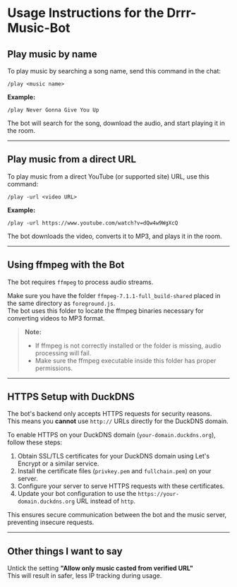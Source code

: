 
# Usage Instructions for the Drrr-Music-Bot

## Play music by name

To play music by searching a song name, send this command in the chat:

```
/play <music name>
```

**Example:**

```
/play Never Gonna Give You Up
```

The bot will search for the song, download the audio, and start playing it in the room.

---

## Play music from a direct URL

To play music from a direct YouTube (or supported site) URL, use this command:

```
/play -url <video URL>
```

**Example:**

```
/play -url https://www.youtube.com/watch?v=dQw4w9WgXcQ
```

The bot downloads the video, converts it to MP3, and plays it in the room.

---

## Using ffmpeg with the Bot

The bot requires `ffmpeg` to process audio streams.

Make sure you have the folder `ffmpeg-7.1.1-full_build-shared` placed in the same directory as `foreground.js`.  
The bot uses this folder to locate the ffmpeg binaries necessary for converting videos to MP3 format.

> **Note:**  
> - If ffmpeg is not correctly installed or the folder is missing, audio processing will fail.  
> - Make sure the ffmpeg executable inside this folder has proper permissions.

---

## HTTPS Setup with DuckDNS

The bot's backend only accepts HTTPS requests for security reasons.  
This means you **cannot** use `http://` URLs directly for the DuckDNS domain.

To enable HTTPS on your DuckDNS domain (`your-domain.duckdns.org`), follow these steps:

1. Obtain SSL/TLS certificates for your DuckDNS domain using Let's Encrypt or a similar service.  
2. Install the certificate files (`privkey.pem` and `fullchain.pem`) on your server.  
3. Configure your server to serve HTTPS requests with these certificates.  
4. Update your bot configuration to use the `https://your-domain.duckdns.org` URL instead of `http`.

This ensures secure communication between the bot and the music server, preventing insecure requests.

---

## Other things I want to say

Untick the setting **"Allow only music casted from verified URL"**  
This will result in safer, less IP tracking during usage.
